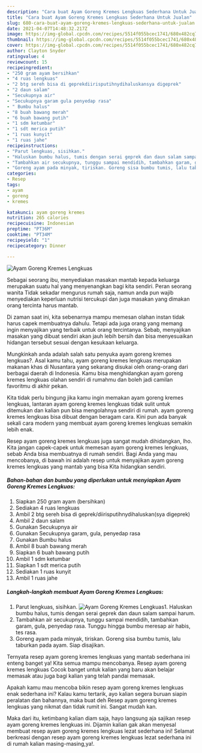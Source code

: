 ```yaml
---
description: "Cara buat Ayam Goreng Kremes Lengkuas Sederhana Untuk Jualan"
title: "Cara buat Ayam Goreng Kremes Lengkuas Sederhana Untuk Jualan"
slug: 680-cara-buat-ayam-goreng-kremes-lengkuas-sederhana-untuk-jualan
date: 2021-04-07T14:48:32.217Z
image: https://img-global.cpcdn.com/recipes/5514f055bcec1741/680x482cq70/ayam-goreng-kremes-lengkuas-foto-resep-utama.jpg
thumbnail: https://img-global.cpcdn.com/recipes/5514f055bcec1741/680x482cq70/ayam-goreng-kremes-lengkuas-foto-resep-utama.jpg
cover: https://img-global.cpcdn.com/recipes/5514f055bcec1741/680x482cq70/ayam-goreng-kremes-lengkuas-foto-resep-utama.jpg
author: Clayton Snyder
ratingvalue: 4
reviewcount: 15
recipeingredient:
- "250 gram ayam bersihkan"
- "4 ruas lengkuas"
- "2 btg sereh bisa di geprekdiirisputihnydihaluskansya digeprek"
- "2 daun salam"
- "Secukupnya air"
- "Secukupnya garam gula penyedap rasa"
- " Bumbu halus"
- "8 buah bawang merah"
- "6 buah bawang putih"
- "1 sdm ketumbar"
- "1 sdt merica putih"
- "1 ruas kunyit"
- "1 ruas jahe"
recipeinstructions:
- "Parut lengkuas, sisihkan."
- "Haluskan bumbu halus, tumis dengan serai geprek dan daun salam sampai harum."
- "Tambahkan air secukupnya, tunggu sampai mendidih, tambahkan garam, gula, penyedap rasa. Tunggu hingga bumbu meresap air habis, tes rasa."
- "Goreng ayam pada minyak, tiriskan. Goreng sisa bumbu tumis, lalu taburkan pada ayam. Siap disajikan."
categories:
- Resep
tags:
- ayam
- goreng
- kremes

katakunci: ayam goreng kremes 
nutrition: 265 calories
recipecuisine: Indonesian
preptime: "PT36M"
cooktime: "PT34M"
recipeyield: "1"
recipecategory: Dinner

---
```



![Ayam Goreng Kremes Lengkuas](https://img-global.cpcdn.com/recipes/5514f055bcec1741/680x482cq70/ayam-goreng-kremes-lengkuas-foto-resep-utama.jpg)

Sebagai seorang ibu, menyediakan masakan mantab kepada keluarga merupakan suatu hal yang menyenangkan bagi kita sendiri. Peran seorang  wanita Tidak sekadar mengurus rumah saja, namun anda pun wajib menyediakan keperluan nutrisi tercukupi dan juga masakan yang dimakan orang tercinta harus mantab.

Di zaman  saat ini, kita sebenarnya mampu memesan olahan instan tidak harus capek membuatnya dahulu. Tetapi ada juga orang yang memang ingin menyajikan yang terbaik untuk orang tercintanya. Sebab, menyajikan masakan yang dibuat sendiri akan jauh lebih bersih dan bisa menyesuaikan hidangan tersebut sesuai dengan kesukaan keluarga. 



Mungkinkah anda adalah salah satu penyuka ayam goreng kremes lengkuas?. Asal kamu tahu, ayam goreng kremes lengkuas merupakan makanan khas di Nusantara yang sekarang disukai oleh orang-orang dari berbagai daerah di Indonesia. Kamu bisa menghidangkan ayam goreng kremes lengkuas olahan sendiri di rumahmu dan boleh jadi camilan favoritmu di akhir pekan.

Kita tidak perlu bingung jika kamu ingin memakan ayam goreng kremes lengkuas, lantaran ayam goreng kremes lengkuas tidak sulit untuk ditemukan dan kalian pun bisa mengolahnya sendiri di rumah. ayam goreng kremes lengkuas bisa dibuat dengan beragam cara. Kini pun ada banyak sekali cara modern yang membuat ayam goreng kremes lengkuas semakin lebih enak.

Resep ayam goreng kremes lengkuas juga sangat mudah dihidangkan, lho. Kita jangan capek-capek untuk memesan ayam goreng kremes lengkuas, sebab Anda bisa membuatnya di rumah sendiri. Bagi Anda yang mau mencobanya, di bawah ini adalah resep untuk menyajikan ayam goreng kremes lengkuas yang mantab yang bisa Kita hidangkan sendiri.

<!--inarticleads1-->

##### Bahan-bahan dan bumbu yang diperlukan untuk menyiapkan Ayam Goreng Kremes Lengkuas:

1. Siapkan 250 gram ayam (bersihkan)
1. Sediakan 4 ruas lengkuas
1. Ambil 2 btg sereh bisa di geprek/diirisputihnydihaluskan(sya digeprek)
1. Ambil 2 daun salam
1. Gunakan Secukupnya air
1. Gunakan Secukupnya garam, gula, penyedap rasa
1. Gunakan  Bumbu halus
1. Ambil 8 buah bawang merah
1. Siapkan 6 buah bawang putih
1. Ambil 1 sdm ketumbar
1. Siapkan 1 sdt merica putih
1. Sediakan 1 ruas kunyit
1. Ambil 1 ruas jahe




<!--inarticleads2-->

##### Langkah-langkah membuat Ayam Goreng Kremes Lengkuas:

1. Parut lengkuas, sisihkan.
<img src="https://img-global.cpcdn.com/steps/2b1e83c21620dfa5/160x128cq70/ayam-goreng-kremes-lengkuas-langkah-memasak-1-foto.jpg" alt="Ayam Goreng Kremes Lengkuas">1. Haluskan bumbu halus, tumis dengan serai geprek dan daun salam sampai harum.
1. Tambahkan air secukupnya, tunggu sampai mendidih, tambahkan garam, gula, penyedap rasa. Tunggu hingga bumbu meresap air habis, tes rasa.
1. Goreng ayam pada minyak, tiriskan. Goreng sisa bumbu tumis, lalu taburkan pada ayam. Siap disajikan.




Ternyata resep ayam goreng kremes lengkuas yang mantab sederhana ini enteng banget ya! Kita semua mampu mencobanya. Resep ayam goreng kremes lengkuas Cocok banget untuk kalian yang baru akan belajar memasak atau juga bagi kalian yang telah pandai memasak.

Apakah kamu mau mencoba bikin resep ayam goreng kremes lengkuas enak sederhana ini? Kalau kamu tertarik, ayo kalian segera buruan siapin peralatan dan bahannya, maka buat deh Resep ayam goreng kremes lengkuas yang nikmat dan tidak rumit ini. Sangat mudah kan. 

Maka dari itu, ketimbang kalian diam saja, hayo langsung aja sajikan resep ayam goreng kremes lengkuas ini. Dijamin kalian gak akan menyesal membuat resep ayam goreng kremes lengkuas lezat sederhana ini! Selamat berkreasi dengan resep ayam goreng kremes lengkuas lezat sederhana ini di rumah kalian masing-masing,ya!.

